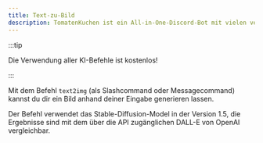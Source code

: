 ```yaml
---
title: Text-zu-Bild
description: TomatenKuchen ist ein All-in-One-Discord-Bot mit vielen verschiedenen Funktionen. Generiere mehr oder weniger schöne Bilder mit dem Text2Image-Befehl.
---
```


:::tip

Die Verwendung aller KI-Befehle ist kostenlos!

:::

Mit dem Befehl `text2img` (als Slashcommand oder Messagecommand) kannst du dir ein Bild anhand deiner Eingabe generieren lassen.

Der Befehl verwendet das Stable-Diffusion-Model in der Version 1.5, die Ergebnisse sind mit dem über die API zugänglichen DALL-E von OpenAI vergleichbar.
